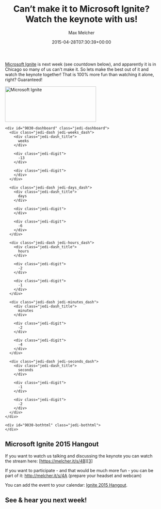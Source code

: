 ﻿---
title: Can’t make it to Microsoft Ignite? Watch the keynote with us!
author: Max Melcher
aliases:
   - "/post/2015-04-28-cant-make-it-to-microsoft-ignite-watch-the-keynote-with-us/"
2015: "04"
type: post
date: 2015-04-28T07:30:39+00:00
url: /2015/04/cant-make-it-to-microsoft-ignite-watch-the-keynote-with-us/
yourls_shorturl:
  - http://melcher.it/s/4E
categories:
  - Community

---
[Microsoft Ignite][1] is next week (see countdown below), and apparently it is in Chicago so many of us can't make it. So lets make the best out of it and watch the keynote together! That is 100% more fun than watching it alone, right? Guaranteed!

[<img data-attachment-id="1900" data-permalink="https://melcher.it/2015/04/cant-make-it-to-microsoft-ignite-watch-the-keynote-with-us/2015-04-27-14_29_24-microsoft-ignite/" data-orig-file="https://melcher.it/wp-content/uploads/2015-04-27-14_29_24-Microsoft-Ignite.png" data-orig-size="948,369" data-comments-opened="1" data-image-meta="{&quot;aperture&quot;:&quot;0&quot;,&quot;credit&quot;:&quot;&quot;,&quot;camera&quot;:&quot;&quot;,&quot;caption&quot;:&quot;&quot;,&quot;created_timestamp&quot;:&quot;0&quot;,&quot;copyright&quot;:&quot;&quot;,&quot;focal_length&quot;:&quot;0&quot;,&quot;iso&quot;:&quot;0&quot;,&quot;shutter_speed&quot;:&quot;0&quot;,&quot;title&quot;:&quot;&quot;,&quot;orientation&quot;:&quot;0&quot;}" data-image-title="Microsoft Ignite" data-image-description="<p>Microsoft Ignite</p>
" data-medium-file="https://melcher.it/wp-content/uploads/2015-04-27-14_29_24-Microsoft-Ignite-300x117.png" data-large-file="https://melcher.it/wp-content/uploads/2015-04-27-14_29_24-Microsoft-Ignite.png" class="size-medium wp-image-1900" src="https://melcher.it/wp-content/uploads/2015-04-27-14_29_24-Microsoft-Ignite-300x117.png" alt="Microsoft Ignite" width="300" height="117" srcset="https://melcher.it/wp-content/uploads/2015-04-27-14_29_24-Microsoft-Ignite-300x117.png 300w, https://melcher.it/wp-content/uploads/2015-04-27-14_29_24-Microsoft-Ignite-930x362.png 930w, https://melcher.it/wp-content/uploads/2015-04-27-14_29_24-Microsoft-Ignite-765x298.png 765w, https://melcher.it/wp-content/uploads/2015-04-27-14_29_24-Microsoft-Ignite.png 948w" sizes="(max-width: 300px) 100vw, 300px" />][2]

<div id="9030-countdown" class="tminus_countdown" style="width:auto; height:auto;">
  <div class="jedi-countdown ">
    <div id="9030-tophtml" class="jedi-tophtml">
    </div>
    
    <div id="9030-dashboard" class="jedi-dashboard">
      <div class="jedi-dash jedi-weeks_dash">
        <div class="jedi-dash_title">
          weeks
        </div>
        
        <div class="jedi-digit">
          -13
        </div>
        
        <div class="jedi-digit">
        </div>
      </div>
      
      <div class="jedi-dash jedi-days_dash">
        <div class="jedi-dash_title">
          days
        </div>
        
        <div class="jedi-digit">
        </div>
        
        <div class="jedi-digit">
          -6
        </div>
      </div>
      
      <div class="jedi-dash jedi-hours_dash">
        <div class="jedi-dash_title">
          hours
        </div>
        
        <div class="jedi-digit">
          -2
        </div>
        
        <div class="jedi-digit">
          -1
        </div>
      </div>
      
      <div class="jedi-dash jedi-minutes_dash">
        <div class="jedi-dash_title">
          minutes
        </div>
        
        <div class="jedi-digit">
          -2
        </div>
        
        <div class="jedi-digit">
          -4
        </div>
      </div>
      
      <div class="jedi-dash jedi-seconds_dash">
        <div class="jedi-dash_title">
          seconds
        </div>
        
        <div class="jedi-digit">
          -1
        </div>
        
        <div class="jedi-digit">
          -2
        </div>
      </div>
    </div>
    
    <div id="9030-bothtml" class="jedi-bothtml">
    </div>
  </div>
</div>

## Microsoft Ignite 2015 Hangout

If you want to watch us talking and discussing the keynote you can watch the stream here: [https://melcher.it/s/4B][3]

If you want to participate - and that would be much more fun - you can be part of it: <http://melcher.it/s/4A> (prepare your headset and webcam)

You can add the event to your calendar: [Ignite 2015 Hangout][4].

## See & hear you next week!

 [1]: http://ignite.microsoft.com/
 [2]: https://melcher.it/wp-content/uploads/2015-04-27-14_29_24-Microsoft-Ignite.png
 [3]: https://melcher.it/s/4B "http://melcher.it/s/4B"
 [4]: https://melcher.it/wp-content/uploads/Ignite-2015-Hangout.ics
